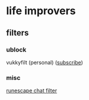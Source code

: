 # life improvers

## filters
### ublock
vukkyfilt (personal) ([subscribe](https://subscribe.adblockplus.org/?location=https://raw.githubusercontent.com/Vukky123/life-improvers/main/vukkyfilt.txt))
### misc
[runescape chat filter](https://github.com/Vukky123/runescape-chat-filter)
